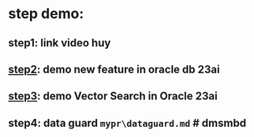 # step demo:
## step1: link video huy
## [step2](https://medium.com/oracledevs/powering-on-with-sql-plus-for-oracle-database-23ai-69632f1d14ba): demo new feature in oracle db 23ai 
## [step3](https://ryotayamanaka.medium.com/vector-search-in-oracle-23ai-cac685832d69): demo Vector Search in Oracle 23ai

## step4: data guard  `mypr\dataguard.md` # dmsmbd
